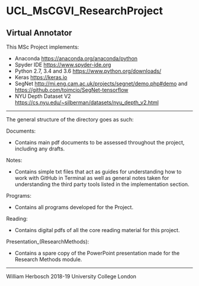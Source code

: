 # UCL_MsCGVI_ResearchProject
Virtual Annotator
------------------------------------------------------------------------------------------
This MSc Project implements:
- Anaconda https://anaconda.org/anaconda/python
- Spyder IDE https://www.spyder-ide.org
- Python 2.7, 3.4 and 3.6 https://www.python.org/downloads/
- Keras https://keras.io
- SegNet http://mi.eng.cam.ac.uk/projects/segnet/demo.php#demo and https://github.com/toimcio/SegNet-tensorflow
- NYU Depth Dataset V2 https://cs.nyu.edu/~silberman/datasets/nyu_depth_v2.html

------------------------------------------------------------------------------------------
The general structure of the directory goes as such:

Documents:
- Contains main pdf documents to be assessed throughout the project, including any drafts. 

Notes:
- Contains simple txt files that act as guides for understanding how to work with GitHub in Terminal as well as general notes taken for understanding the third party tools listed in the implementation section.

Programs: 
- Contains all programs developed for the Project.

Reading:
- Contains digital pdfs of all the core reading material for this project.

Presentation_(ResearchMethods):
- Contains a spare copy of the PowerPoint presentation made for the Research Methods module. 

------------------------------------------------------------------------------------------
William Herbosch 
2018-19
University College London